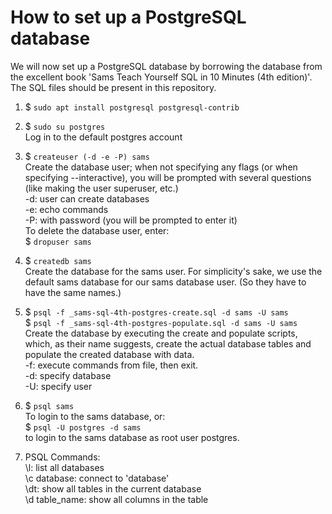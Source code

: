 # How to set up a PostgreSQL database

We will now set up a PostgreSQL database by borrowing the database from the excellent book
'Sams Teach Yourself SQL in 10 Minutes (4th edition)'.
The SQL files should be present in this repository.

1. $ `sudo apt install postgresql postgresql-contrib`

2. $ `sudo su postgres`  
Log in to the default postgres account

3. $ `createuser (-d -e -P) sams`  
Create the database user; when not specifying any flags (or when specifying
 --interactive), you will be prompted with several questions
(like making the user superuser, etc.)  
-d: user can create databases  
-e: echo commands  
-P: with password (you will be prompted to enter it)  
To delete the database user, enter:  
$ `dropuser sams`

4. $ `createdb sams`  
Create the database for the sams user. For simplicity's sake, we use the default
sams database for our sams database user. (So they have to have the same names.)

5. $ `psql -f _sams-sql-4th-postgres-create.sql -d sams -U sams`  
$ `psql -f _sams-sql-4th-postgres-populate.sql -d sams -U sams`  
Create the database by executing the create and populate scripts, which, as their name suggests,
create the actual database tables and populate the created database with data.  
-f: execute commands from file, then exit.  
-d: specify database  
-U: specify user  

6. $ `psql sams`  
To login to the sams database, or:  
$ `psql -U postgres -d sams`  
to login to the sams database as root user postgres.

7. PSQL Commands:  
\l: list all databases  
\c database: connect to 'database'  
\dt: show all tables in the current database  
\d table_name: show all columns in the table
